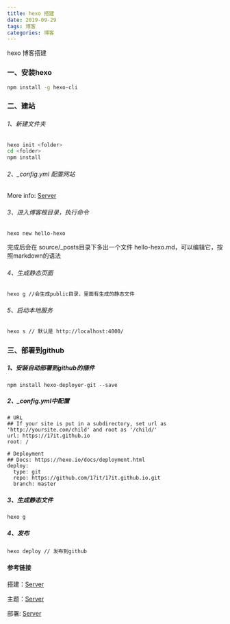 ```yaml
---
title: hexo 搭建
date: 2019-09-29
tags: 博客
categories: 博客
---
```


hexo 博客搭建
<!-- more -->


### 一、安装hexo


``` bash
npm install -g hexo-cli
```


### 二、建站

###### 1、新建文件夹

``` bash
hexo init <folder>
cd <folder>
npm install
```

###### 2、_config.yml 配置网站

More info: [Server](http://www.cnblogs.com/xiaoxuetu/p/hexo-guide.html)

###### 3、进入博客根目录，执行命令

``` bash
hexo new hello-hexo
```
完成后会在 source/_posts目录下多出一个文件 hello-hexo.md，可以编辑它，按照markdown的语法

###### 4、生成静态页面

``` bash
hexo g //会生成public目录，里面有生成的静态文件
```
###### 5、启动本地服务

``` bash
hexo s // 默认是 http://localhost:4000/
```

### 三、部署到github

##### 1、安装自动部署到github的插件

```
npm install hexo-deployer-git --save
```

##### 2、_config.yml中配置

```
# URL
## If your site is put in a subdirectory, set url as 'http://yoursite.com/child' and root as '/child/'
url: https://17it.github.io
root: /
        
# Deployment
## Docs: https://hexo.io/docs/deployment.html
deploy:
  type: git
  repo: https://github.com/17it/17it.github.io.git
  branch: master
```

##### 3、生成静态文件

```
hexo g
```


##### 4、发布

```
hexo deploy // 发布到github
```

#### 参考链接

搭建：[Server](https://17it.github.io/2019/07/18/Linux-CentOS-7.2.x%E4%B8%8A%E4%BB%8E0%E5%BC%80%E5%A7%8B%E6%90%AD%E5%BB%BA%E8%87%AA%E5%B7%B1%E7%9A%84hexo%E5%8D%9A%E5%AE%A2/)

主题：[Server](http://theme-next.iissnan.com/getting-started.html)

部署: [Server](https://www.cnblogs.com/xiaoxuetu/p/hexo-issue.html)
